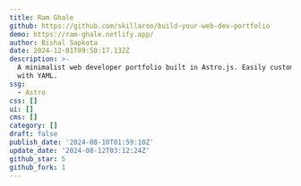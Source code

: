 ```yaml
---
title: Ram Ghale
github: https://github.com/skillaroo/build-your-web-dev-portfolio
demo: https://ram-ghale.netlify.app/
author: Bishal Sapkota
date: 2024-12-01T09:50:17.132Z
description: >-
  A minimalist web developer portfolio built in Astro.js. Easily customizable
  with YAML.
ssg:
  - Astro
css: []
ui: []
cms: []
category: []
draft: false
publish_date: '2024-08-10T01:59:10Z'
update_date: '2024-08-12T03:12:24Z'
github_star: 5
github_fork: 1
---
```

